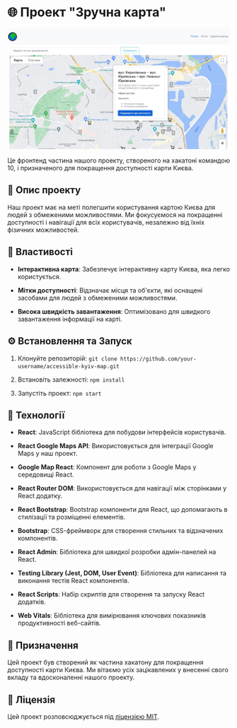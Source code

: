 # 🌐 Проект "Зручна карта"

![Task Manager](/public/screenshot.jpg)

Це фронтенд частина нашого проекту, створеного на хакатоні командою 10, і призначеного для покращення доступності карти Києва.

## 📝 Опис проекту

Наш проект має на меті полегшити користування картою Києва для людей з обмеженими можливостями. Ми фокусуємося на покращенні доступності і навігації для всіх користувачів, незалежно від їхніх фізичних можливостей.

## 🚀 Властивості

- **Інтерактивна карта**: Забезпечує інтерактивну карту Києва, яка легко користується.

- **Мітки доступності**: Відзначає місця та об'єкти, які оснащені засобами для людей з обмеженими можливостями.

- **Висока швидкість завантаження**: Оптимізовано для швидкого завантаження інформації на карті.

## ⚙️ Встановлення та Запуск

1. Клонуйте репозиторій: `git clone https://github.com/your-username/accessible-kyiv-map.git`

2. Встановіть залежності: `npm install`

3. Запустіть проект: `npm start`

## 🔧 Технології

- **React**: JavaScript бібліотека для побудови інтерфейсів користувачів.

- **React Google Maps API**: Використовується для інтеграції Google Maps у наш проект.

- **Google Map React**: Компонент для роботи з Google Maps у середовищі React.

- **React Router DOM**: Використовується для навігації між сторінками у React додатку.

- **React Bootstrap**: Bootstrap компоненти для React, що допомагають в стилізації та розміщенні елементів.

- **Bootstrap**: CSS-фреймворк для створення стильних та відзначених компонентів.

- **React Admin**: Бібліотека для швидкої розробки адмін-панелей на React.

- **Testing Library (Jest, DOM, User Event)**: Бібліотека для написання та виконання тестів React компонентів.

- **React Scripts**: Набір скриптів для створення та запуску React додатків.

- **Web Vitals**: Бібліотека для вимірювання ключових показників продуктивності веб-сайтів.

## 🎯 Призначення

Цей проект був створений як частина хакатону для покращення доступності карти Києва. Ми вітаємо усіх зацікавлених у внесенні свого вкладу та вдосконаленні нашого проекту.

## 📄 Ліцензія

Цей проект розповсюджується під [ліцензією MIT](LICENSE).
